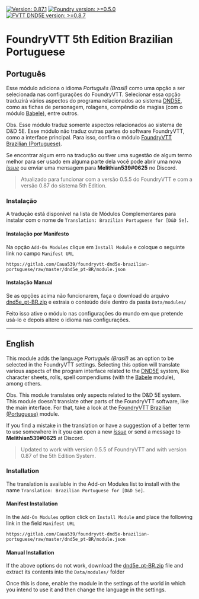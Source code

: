 [![Version: 0.87.1](https://img.shields.io/badge/Version-0.87.1-blue)](https://gitlab.com/Caua539/foundryvtt-dnd5e-brazilian-portuguese) [![Foundry version: >=0.5.0](https://img.shields.io/badge/FoundryVTT-%3E%3D0.5.0-brightgreen)](http://foundryvtt.com/) [![FVTT DND5E version: >=0.8.7](https://img.shields.io/badge/FoundryVTT_DND5E-%3E%3D0.8.7-brightgreen)](https://gitlab.com/foundrynet/dnd5e)

FoundryVTT 5th Edition Brazilian Portuguese
=================================

## Português

Esse módulo adiciona o idioma *Português (Brasil)* como uma opção a ser selecionada nas configurações do FoundryVTT. Selecionar essa opção traduzirá vários aspectos do programa relacionados ao sistema [DND5E](https://gitlab.com/foundrynet/dnd5e "Foundry VTT 5th Edition"), como as fichas de personagem, rolagens, compêndio de magias (com o módulo [Babele](https://gitlab.com/riccisi/foundryvtt-babele "Babele")), entre outros.
  
Obs. Esse módulo traduz somente aspectos relacionados ao sistema de D&D 5E. Esse módulo não traduz outras partes do software FoundryVTT, como a interface principal. Para isso, confira o módulo [FoundryVTT Brazilian (Portuguese)](https://gitlab.com/elvis-pereira/foundryvtt-brazilian-portuguese/).

Se encontrar algum erro na tradução ou tiver uma sugestão de algum termo melhor para ser usado em alguma parte dela você pode abrir uma nova [*issue*](https://gitlab.com/Caua539/foundryvtt-dnd5e-brazilian-portuguese/issues "issues") ou enviar uma mensagem para **Melithian539#0625** no Discord.

> Atualizado para funcionar com a versão 0.5.5 do FoundryVTT e com a versão 0.87 do sistema 5th Edition.

### Instalação

A tradução está disponível na lista de Módulos Complementares para instalar com o nome de `Translation: Brazilian Portuguese for [D&D 5e]`.

#### Instalação por Manifesto

Na opção `Add-On Modules` clique em `Install Module` e coloque o seguinte link no campo `Manifest URL`

`https://gitlab.com/Caua539/foundryvtt-dnd5e-brazilian-portuguese/raw/master/dnd5e_pt-BR/module.json`

#### Instalação Manual

Se as opções acima não funcionarem, faça o download do arquivo [dnd5e_pt-BR.zip](https://gitlab.com/Caua539/foundryvtt-dnd5e-brazilian-portuguese/-/jobs/artifacts/master/raw/dnd5e_pt-BR.zip?job=build "dnd5e_pt-BR.zip") e extraia o conteúdo dele dentro da pasta `Data/modules/`

Feito isso ative o módulo nas configurações do mundo em que pretende usá-lo e depois altere o idioma nas configurações.


---


## English

This module adds the language *Português (Brasil)* as an option to be selected in the FoundryVTT settings. Selecting this option will translate various aspects of the program interface related to the [DND5E](https://gitlab.com/foundrynet/dnd5e "Foundry VTT 5th Edition") system, like character sheets, rolls, spell compendiums (with the [Babele](https://gitlab.com/riccisi/foundryvtt-babele "Babele") module), among others.

Obs. This module translates only aspects related to the D&D 5E system. This module doesn't translate other parts of the FoundryVTT software, like the main interface. For that, take a look at the [FoundryVTT Brazilian (Portuguese)](https://gitlab.com/elvis-pereira/foundryvtt-brazilian-portuguese/) module.

If you find a mistake in the translation or have a suggestion of a better term to use somewhere in it you can open a new [*issue*](https://gitlab.com/Caua539/foundryvtt-dnd5e-brazilian-portuguese/issues "issues") or send a message to **Melithian539#0625** at Discord.

> Updated to work with version 0.5.5 of FoundryVTT and with version 0.87 of the 5th Edition System.

### Installation

The translation is available in the Add-on Modules list to install with the name `Translation: Brazilian Portuguese for [D&D 5e]`.

#### Manifest Installation

In the `Add-On Modules` option click on `Install Module` and place the following link in the field `Manifest URL`

`https://gitlab.com/Caua539/foundryvtt-dnd5e-brazilian-portuguese/raw/master/dnd5e_pt-BR/module.json`

#### Manual Installation

If the above options do not work, download the [dnd5e_pt-BR.zip](https://gitlab.com/Caua539/foundryvtt-dnd5e-brazilian-portuguese/-/jobs/artifacts/master/raw/dnd5e_pt-BR.zip?job=build "dnd5e_pt-BR.zip") file and extract its contents into the `Data/modules/` folder

Once this is done, enable the module in the settings of the world in which you intend to use it and then change the language in the settings.